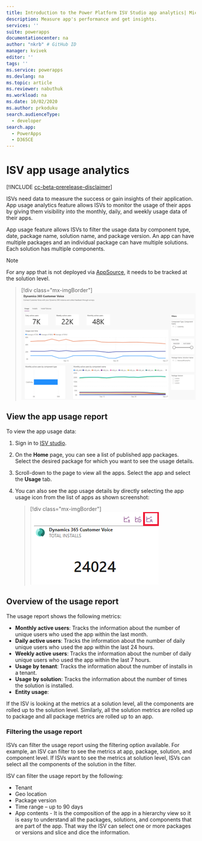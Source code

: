 ```yaml
---
title: Introduction to the Power Platform ISV Studio app analytics| Microsoft Docs
description: Measure app's performance and get insights.
services: ''
suite: powerapps
documentationcenter: na
author: "nkrb" # GitHub ID
manager: kvivek
editor: ''
tags: ''
ms.service: powerapps
ms.devlang: na
ms.topic: article
ms.reviewer: nabuthuk
ms.workload: na
ms.date: 10/02/2020
ms.author: prkoduku
search.audienceType: 
  - developer
search.app: 
  - PowerApps
  - D365CE
---
```


# ISV app usage analytics

[!INCLUDE [cc-beta-prerelease-disclaimer](../../includes/cc-beta-prerelease-disclaimer.md)]

ISVs need data to measure the success or gain insights of their application. App usage analytics feature allows ISVs to monitor the usage of their apps by giving them visibility into the monthly, daily, and weekly usage data of their apps.

App usage feature allows ISVs to filter the usage data by component type, date, package name, solution name, and package version. An app can have multiple packages and an individual package can have multiple solutions. Each solution has multiple components.

> [!NOTE]
> For any app that is not deployed via [AppSource](https://appsource.microsoft.com), it needs to be tracked at the solution level.   

> [!div class="mx-imgBorder"]
> ![Usage report](media/isv-app-usage-analytics-report.png "Usage report")

## View the app usage report

To view the app usage data:

1. Sign in to [ISV studio](https://aka.ms/ISVStudio/).
1. On the **Home** page, you can see a list of published app packages. Select the desired package for which you want to see the usage details. 
1. Scroll-down to the page to view all the apps. Select the app and select the **Usage** tab.
1. You can also see the app usage details by directly selecting the app usage icon from the list of apps as shown  screenshot:

   > [!div class="mx-imgBorder"]
   > ![Usage icon](media/isv-select-app-to-see-details.png "Usage icon")

## Overview of the usage report

The usage report shows the following metrics:

- **Monthly active users**: Tracks the information about the number of unique users who used the app within the last month.
- **Daily active users**: Tracks the information about the number of daily unique users who used the app within the last 24 hours.
- **Weekly active users**: Tracks the information about the number of daily unique users who used the app within the last 7 hours.
- **Usage by tenant**: Tracks the information about the number of installs in a tenant.
- **Usage by solution**: Tracks the information about the number of times the solution is installed.
- **Entity usage**:

If the ISV is looking at the metrics at a solution level, all the components are rolled up to the solution level. Similarly, all the solution metrics are rolled up to package and all package metrics are rolled up to an app. 

### Filtering the usage report

ISVs can filter the usage report using the filtering option available. For example, an ISV can filter to see the metrics at app, package, solution, and component level. If ISVs want to see the metrics at solution level, ISVs can select all the components of the solution in the filter.  

ISV can filter the usage report by the following: 

- Tenant 
- Geo location 
- Package version 
- Time range – up to 90 days 
- App contents - It is the composition of the app in a hierarchy view so it is easy to understand all the packages, solutions, and components that are part of the app. That way the ISV can select one or more packages or versions and slice and dice the information. 